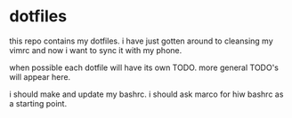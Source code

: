 # dotfiles


this repo contains my dotfiles. i have just gotten around to cleansing my vimrc and now i want to sync it with my phone. 

when possible each dotfile will have its own TODO. more general TODO's will appear here.

i should make and update my bashrc. i should ask marco for hiw bashrc as a starting point.
